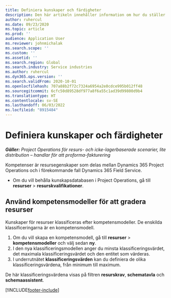 ```yaml
---
title: Definiera kunskaper och färdigheter
description: Den här artikeln innehåller information om hur du ställer in kompetensmodeller för att betygsätta resurser.
author: ruhercul
ms.date: 09/23/2020
ms.topic: article
ms.prod: ''
audience: Application User
ms.reviewer: johnmichalak
ms.search.scope: ''
ms.custom: ''
ms.assetid: ''
ms.search.region: Global
ms.search.industry: Service industries
ms.author: ruhercul
ms.dyn365.ops.version: ''
ms.search.validFrom: 2020-10-01
ms.openlocfilehash: 707a88b2f72c7324a6954a2e0cdce995b012ff48
ms.sourcegitcommit: 6cfc50d89528df977a8f6a55c1ad39d99800d9b4
ms.translationtype: HT
ms.contentlocale: sv-SE
ms.lasthandoff: 06/03/2022
ms.locfileid: "8915484"
---
```

# <a name="define-skills-and-proficiencies"></a>Definiera kunskaper och färdigheter

_**Gäller:** Project Operations för resurs- och icke-lagerbaserade scenarier, lite distribution – handlar för att proforma-fakturering_

Kompetenser är resursegenskaper som delas mellan Dynamics 365 Project Operations och i förekommande fall Dynamics 365 Field Service. 

- Om du vill behålla kunskapsdatabasen i Project Operations, gå till **resurser** \> **resurskvalifikationer**. 

## <a name="use-proficiency-models-to-rate-resources"></a>Använd kompetensmodeller för att gradera resurser

Kunskaper för resurser klassificeras efter kompetensmodeller. De enskilda klassificeringarna är en kompetensmodell. 

1. Om du vill skapa en kompetensmodell, gå till **resurser** \> **kompetensmodeller** och välj sedan **ny**.
2. I den nya klassificeringsmodellen anger du minsta klassificeringsvärdet, det maximala klassificeringsvärdet och den entitet som värderas.
3. I underrutnätet **klassificeringsvärden** kan du definiera de olika klassificeringsvärdena, från minimum till maximum.


De här klassificeringsvärdena visas på filtren **resurskrav**, **schematavla** och **schemaassistent**.


[!INCLUDE[footer-include](../includes/footer-banner.md)]